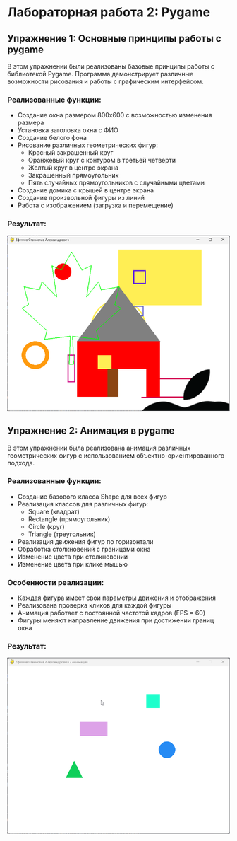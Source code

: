 # Лабораторная работа 2: Pygame

## Упражнение 1: Основные принципы работы с pygame

В этом упражнении были реализованы базовые принципы работы с библиотекой Pygame. Программа демонстрирует различные возможности рисования и работы с графическим интерфейсом.

### Реализованные функции:
- Создание окна размером 800x600 с возможностью изменения размера
- Установка заголовка окна с ФИО
- Создание белого фона
- Рисование различных геометрических фигур:
  - Красный закрашенный круг
  - Оранжевый круг с контуром в третьей четверти
  - Желтый круг в центре экрана
  - Закрашенный прямоугольник
  - Пять случайных прямоугольников с случайными цветами
- Создание домика с крышей в центре экрана
- Создание произвольной фигуры из линий
- Работа с изображением (загрузка и перемещение)

### Результат:
![Результат упражнения 1](results/1.png)

## Упражнение 2: Анимация в pygame

В этом упражнении была реализована анимация различных геометрических фигур с использованием объектно-ориентированного подхода.

### Реализованные функции:
- Создание базового класса Shape для всех фигур
- Реализация классов для различных фигур:
  - Square (квадрат)
  - Rectangle (прямоугольник)
  - Circle (круг)
  - Triangle (треугольник)
- Реализация движения фигур по горизонтали
- Обработка столкновений с границами окна
- Изменение цвета при столкновении
- Изменение цвета при клике мышью

### Особенности реализации:
- Каждая фигура имеет свои параметры движения и отображения
- Реализована проверка кликов для каждой фигуры
- Анимация работает с постоянной частотой кадров (FPS = 60)
- Фигуры меняют направление движения при достижении границ окна

### Результат:
![Результат упражнения 2](results/2.gif) 